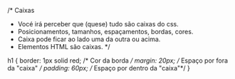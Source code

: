 /* Caixas 

- Vocé irá perceber que (quese) tudo são caixas do css.
- Posicionamentos, tamanhos, espaçamentos, bordas, cores.
- Caixa pode ficar ao lado uma da outra ou acima.
- Elementos HTML são caixas. */

h1 {
  border:  1px solid red; /* Cor da borda */
  margin: 20px;  /* Espaço por fora da "caixa" */
  padding: 60px; /* Espaço por dentro da "caixa"*/
}

